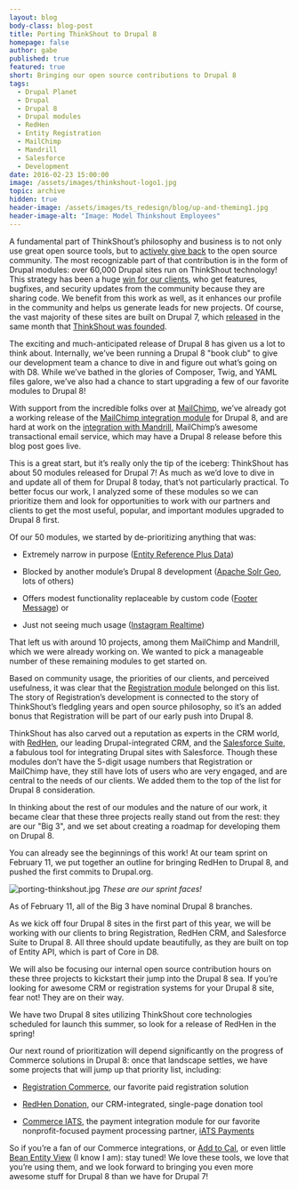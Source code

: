 ```yaml
---
layout: blog
body-class: blog-post
title: Porting ThinkShout to Drupal 8
homepage: false
author: gabe
published: true
featured: true
short: Bringing our open source contributions to Drupal 8
tags:
  - Drupal Planet
  - Drupal
  - Drupal 8
  - Drupal modules
  - RedHen
  - Entity Registration
  - MailChimp
  - Mandrill
  - Salesforce
  - Development
date: 2016-02-23 15:00:00
image: /assets/images/thinkshout-logo1.jpg
topic: archive
hidden: true
header-image: /assets/images/ts_redesign/blog/up-and-theming1.jpg
header-image-alt: "Image: Model Thinkshout Employees"
---
```


A fundamental part of ThinkShout’s philosophy and business is to not only use great open source tools, but to [actively give back](/blog/2015/03/the-how-and-why-of-open-source/) to the open source community. The most recognizable part of that contribution is in the form of Drupal modules: over 60,000 Drupal sites run on ThinkShout technology! This strategy has been a huge [win for our clients](/blog/2014/09/small-business-of-nonprofits/), who get features, bugfixes, and security updates from the community because they are sharing code. We benefit from this work as well, as it enhances our profile in the community and helps us generate leads for new projects. Of course, the vast majority of these sites are built on Drupal 7, which [released](https://www.drupal.org/drupal-7-released) in the same month that [ThinkShout was founded](/blog/2016/01/five-years/).

The exciting and much-anticipated release of Drupal 8 has given us a lot to think about. Internally, we’ve been running a Drupal 8 "book club" to give our development team a chance to dive in and figure out what’s going on with D8. While we’ve bathed in the glories of Composer, Twig, and YAML files galore, we’ve also had a chance to start upgrading a few of our favorite modules to Drupal 8!

With support from the incredible folks over at [MailChimp](http://mailchimp.com/), we’ve already got a working release of the [MailChimp integration module](https://www.drupal.org/project/mailchimp) for Drupal 8, and are hard at work on the [integration with Mandrill](https://www.drupal.org/project/mandrill), MailChimp’s awesome transactional email service, which may have a Drupal 8 release before this blog post goes live.

This is a great start, but it’s really only the tip of the iceberg: ThinkShout has about 50 modules released for Drupal 7! As much as we’d love to dive in and update all of them for Drupal 8 today, that’s not particularly practical. To better focus our work, I analyzed some of these modules so we can prioritize them and look for opportunities to work with our partners and clients to get the most useful, popular, and important modules upgraded to Drupal 8 first.

Of our 50 modules, we started by de-prioritizing anything that was:

* Extremely narrow in purpose ([Entity Reference Plus Data](https://www.drupal.org/project/er_plus))

* Blocked by another module’s Drupal 8 development ([Apache Solr Geo](https://www.drupal.org/project/apachesolr_geo), lots of others)

* Offers modest functionality replaceable by custom code ([Footer Message](https://www.drupal.org/project/footer_message)) or

* Just not seeing much usage ([Instagram Realtime](https://www.drupal.org/project/instagram))

That left us with around 10 projects, among them MailChimp and Mandrill, which we were already working on. We wanted to pick a manageable number of these remaining modules to get started on.

Based on community usage, the priorities of our clients, and perceived usefulness, it was clear that the [Registration module](https://www.drupal.org/project/registration) belonged on this list. The story of Registration’s development is connected to the story of ThinkShout’s fledgling years and open source philosophy, so it’s an added bonus that Registration will be part of our early push into Drupal 8.

ThinkShout has also carved out a reputation as experts in the CRM world, with [RedHen](https://www.drupal.org/project/redhen), our leading Drupal-integrated CRM, and the [Salesforce Suite](https://www.drupal.org/project/salesforce), a fabulous tool for integrating Drupal sites with Salesforce. Though these modules don’t have the 5-digit usage numbers that Registration or MailChimp have, they still have lots of users who are very engaged, and are central to the needs of our clients. We added them to the top of the list for Drupal 8 consideration.

In thinking about the rest of our modules and the nature of our work, it became clear that these three projects really stand out from the rest: they are our "Big 3", and we set about creating a roadmap for developing them on Drupal 8.

You can already see the beginnings of this work! At our team sprint on February 11, we put together an outline for bringing RedHen to Drupal 8, and pushed the first commits to Drupal.org.

![porting-thinkshout.jpg](/assets/images/blog/porting-thinkshout.jpg)
*These are our sprint faces!*

As of February 11, all of the Big 3 have nominal Drupal 8 branches.

As we kick off four Drupal 8 sites in the first part of this year, we will be working with our clients to bring Registration, RedHen CRM, and Salesforce Suite to Drupal 8. All three should update beautifully, as they are built on top of Entity API, which is part of Core in D8.

We will also be focusing our internal open source contribution hours on these three projects to kickstart their jump into the Drupal 8 sea. If you’re looking for awesome CRM or registration systems for your Drupal 8 site, fear not! They are on their way.

We have two Drupal 8 sites utilizing ThinkShout core technologies scheduled for launch this summer, so look for a release of RedHen in the spring!

Our next round of prioritization will depend significantly on the progress of Commerce solutions in Drupal 8: once that landscape settles, we have some projects that will jump up that priority list, including:

* [Registration Commerce](https://www.drupal.org/project/registration_commerce), our favorite paid registration solution

* [RedHen Donation](https://www.drupal.org/project/redhen_donation), our CRM-integrated, single-page donation tool

* [Commerce IATS](https://www.drupal.org/project/commerce_iats), the payment integration module for our favorite nonprofit-focused payment processing partner, [iATS Payments](http://home.iatspayments.com/) 

So if you’re a fan of our Commerce integrations, or [Add to Cal](https://www.drupal.org/project/addtocal), or even little [Bean Entity View](https://www.drupal.org/project/bean_entity_view) (I know I am): stay tuned! We love these tools, we love that you’re using them, and we look forward to bringing you even more awesome stuff for Drupal 8 than we have for Drupal 7!


